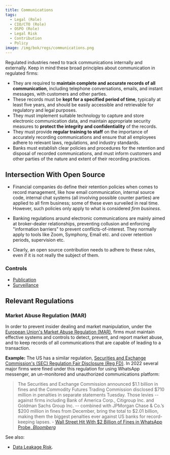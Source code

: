 ```yaml
---
title: Communications
tags: 
  - Legal (Role)
  - CIO/CTO (Role)
  - OSPO (Role)
  - Legal Risk
  - Contribution 
  - Policy
image: /img/bok/regs/communications.png 
---
```


<BoxOut title="Communications" image="/img/bok/regs/communications.png">

Regulated industries need to track communications internally and externally.  Keep in mind these broad principles about communication in regulated firms:

 - They are required to **maintain complete and accurate records of all communication**, including telephone conversations, emails, and instant messages, with customers and other parties.
 - These records must be **kept for a specified period of time**, typically at least five years, and should be easily accessible and retrievable for regulatory and legal purposes.
 - They must implement suitable technology to capture and store electronic communication data, and maintain appropriate security measures to **protect the integrity and confidentiality** of the records.
 - They must provide **regular training to staff** on the importance of accurately recording communications and ensure that all employees adhere to relevant laws, regulations, and industry standards.
 - Banks must establish clear policies and procedures for the retention and disposal of recorded communications, and must inform customers and other parties of the nature and extent of their recording practices.
 
</BoxOut>

## Intersection With Open Source

- Financial companies do define their retention policies when comes to record management, like how email communication, internal source code, internal chat systems (all involving possible counter parties) are applied to all firm business; some of these even surveiled in real time. However, such policies only apply to what is considered _firm business_. 

- Banking regulations around electronic communications are mainly aimed at broker-dealer relationships, preventing collusion and enforcing "information barriers" to prevent conflicts-of-interest.  They normally apply to tools like Zoom, Symphony, Email etc. and cover retention periods, supervision etc.

- Clearly, an open source contribution needs to adhere to these rules, even if it is not really the subject of them.

### Controls

- [Publication](../Activities/Level-3/Publication)
- [Surveillance](../Activities/Level-3/Surveillance)

## Relevant Regulations

### Market Abuse Regulation (MAR)

In order to prevent insider dealing and market manipulation, under the [European Union's Market Abuse Regulation (MAR)](https://eur-lex.europa.eu/legal-content/EN/TXT/PDF/?uri=CELEX:32014R0596&from=EN), firms must maintain effective systems and controls to detect, prevent, and report market abuse, and to keep records of all communications that are capable of leading to a transaction.

**Example:** The US has a similar regulation, [Securities and Exchange Commission's (SEC) Regulation Fair Disclosure (Reg FD)](https://en.wikipedia.org/wiki/Regulation_Fair_Disclosure).  In 2022 several major firms were fined under this regulation for using WhatsApp messenger, an un-monitored and unauthorized communications platform:

> The Securities and Exchange Commission announced $1.1 billion in fines and the Commodity Futures Trading Commission disclosed $710 million in penalties in separate statements Tuesday. Those levies -- against firms including Bank of America Corp., Citigroup Inc. and Goldman Sachs Group Inc. -- combined with JPMorgan Chase & Co.’s $200 million in fines from December, bring the total to $2.01 billion, making them the biggest penalties ever against US banks for record-keeping lapses. - [Wall Street Hit With $2 Billion of Fines in WhatsApp Probe, _Bloomberg_](https://www.bloomberg.com/news/articles/2022-09-27/wall-street-whatsapp-probe-poised-to-result-in-historic-fine)

See also: 

- [Data Leakage Risk](../Risks/Data-Leakage-Risk).
